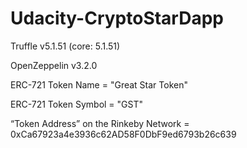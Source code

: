 # Udacity-CryptoStarDapp


Truffle v5.1.51 (core: 5.1.51)

OpenZeppelin v3.2.0

ERC-721 Token Name = "Great Star Token"

ERC-721 Token Symbol = "GST"

“Token Address” on the Rinkeby Network = 0xCa67923a4e3936c62AD58F0DbF9ed6793b26c639
